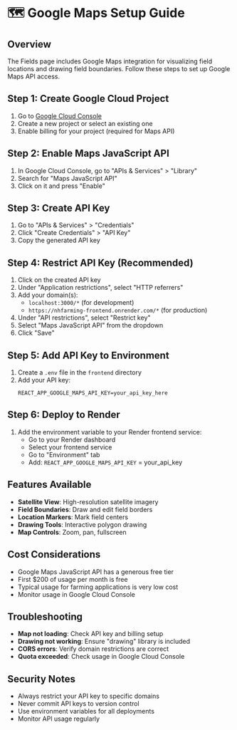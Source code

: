 # 🗺️ Google Maps Setup Guide

## Overview
The Fields page includes Google Maps integration for visualizing field locations and drawing field boundaries. Follow these steps to set up Google Maps API access.

## Step 1: Create Google Cloud Project
1. Go to [Google Cloud Console](https://console.cloud.google.com/)
2. Create a new project or select an existing one
3. Enable billing for your project (required for Maps API)

## Step 2: Enable Maps JavaScript API
1. In Google Cloud Console, go to "APIs & Services" > "Library"
2. Search for "Maps JavaScript API"
3. Click on it and press "Enable"

## Step 3: Create API Key
1. Go to "APIs & Services" > "Credentials"
2. Click "Create Credentials" > "API Key"
3. Copy the generated API key

## Step 4: Restrict API Key (Recommended)
1. Click on the created API key
2. Under "Application restrictions", select "HTTP referrers"
3. Add your domain(s):
   - `localhost:3000/*` (for development)
   - `https://nhfarming-frontend.onrender.com/*` (for production)
4. Under "API restrictions", select "Restrict key"
5. Select "Maps JavaScript API" from the dropdown
6. Click "Save"

## Step 5: Add API Key to Environment
1. Create a `.env` file in the `frontend` directory
2. Add your API key:
   ```
   REACT_APP_GOOGLE_MAPS_API_KEY=your_api_key_here
   ```

## Step 6: Deploy to Render
1. Add the environment variable to your Render frontend service:
   - Go to your Render dashboard
   - Select your frontend service
   - Go to "Environment" tab
   - Add: `REACT_APP_GOOGLE_MAPS_API_KEY` = your_api_key

## Features Available
- **Satellite View**: High-resolution satellite imagery
- **Field Boundaries**: Draw and edit field borders
- **Location Markers**: Mark field centers
- **Drawing Tools**: Interactive polygon drawing
- **Map Controls**: Zoom, pan, fullscreen

## Cost Considerations
- Google Maps JavaScript API has a generous free tier
- First $200 of usage per month is free
- Typical usage for farming applications is very low cost
- Monitor usage in Google Cloud Console

## Troubleshooting
- **Map not loading**: Check API key and billing setup
- **Drawing not working**: Ensure "drawing" library is included
- **CORS errors**: Verify domain restrictions are correct
- **Quota exceeded**: Check usage in Google Cloud Console

## Security Notes
- Always restrict your API key to specific domains
- Never commit API keys to version control
- Use environment variables for all deployments
- Monitor API usage regularly 